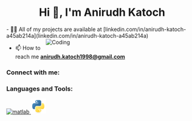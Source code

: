 
<h1 align="center">Hi 👋, I'm Anirudh Katoch</h1>
- 👨‍💻 All of my projects are available at [linkedin.com/in/anirudh-katoch-a45ab214a](linkedin.com/in/anirudh-katoch-a45ab214a)
<img align="right" alt="Coding" width="400" src="https://i.gifer.com/3AyY.gif">

- 📫 How to reach me **anirudh.katoch1998@gmail.com**

<h3 align="left">Connect with me:</h3>
<p align="left">
</p>

<h3 align="left">Languages and Tools:</h3>
<p align="left"> <a href="https://www.mathworks.com/" target="_blank" rel="noreferrer"> <img src="https://upload.wikimedia.org/wikipedia/commons/2/21/Matlab_Logo.png" alt="matlab" width="40" height="40"/> </a> <a href="https://www.python.org" target="_blank" rel="noreferrer"> <img src="https://raw.githubusercontent.com/devicons/devicon/master/icons/python/python-original.svg" alt="python" width="40" height="40"/> </a> </p>
